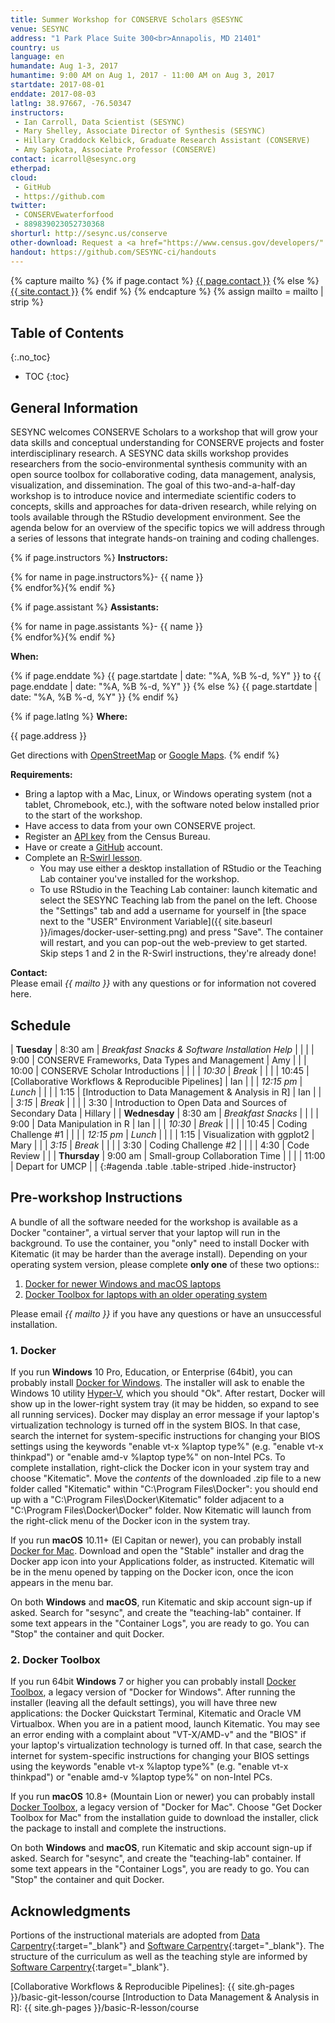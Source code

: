```yaml
---
title: Summer Workshop for CONSERVE Scholars @SESYNC
venue: SESYNC
address: "1 Park Place Suite 300<br>Annapolis, MD 21401"
country: us
language: en
humandate: Aug 1-3, 2017
humantime: 9:00 AM on Aug 1, 2017 - 11:00 AM on Aug 3, 2017
startdate: 2017-08-01
enddate: 2017-08-03
latlng: 38.97667, -76.50347
instructors:
 - Ian Carroll, Data Scientist (SESYNC)
 - Mary Shelley, Associate Director of Synthesis (SESYNC)
 - Hillary Craddock Kelbick, Graduate Research Assistant (CONSERVE)
 - Amy Sapkota, Associate Professor (CONSERVE)
contact: icarroll@sesync.org
etherpad:
cloud:
 - GitHub
 - https://github.com
twitter:
 - CONSERVEwaterforfood
 - 889839023052730368
shorturl: http://sesync.us/conserve
other-download: Request a <a href="https://www.census.gov/developers/" target="_blank">Census API Key</a>
handout: https://github.com/SESYNC-ci/handouts
---
```


<!-- Capture additional variables to use below. -->

{% capture mailto %}
{% if page.contact %}
  <a href='mailto:{{page.contact}}'>{{ page.contact }}</a>
{% else %}
  <a href='mailto:{{site.contact}}'>{{ site.contact }}</a>
{% endif %}
{% endcapture %}
{% assign mailto = mailto | strip %}

## Table of Contents
{:.no_toc}

* TOC
{:toc}

## General Information

SESYNC welcomes CONSERVE Scholars to a workshop that will grow your data skills and conceptual understanding for CONSERVE projects and foster interdisciplinary research.
A SESYNC data skills workshop provides researchers from the socio-environmental synthesis community with an open source toolbox for collaborative coding, data management, analysis, visualization, and dissemination.
The goal of this two-and-a-half-day workshop is to introduce novice and intermediate scientific coders to concepts, skills and approaches for data-driven research, while relying on tools available through the RStudio development environment.
See the agenda below for an overview of the specific topics we will address through a series of lessons that integrate hands-on training and coding challenges.

<!-- The next block displays instructors' names if they are available. -->

{% if page.instructors %}
**Instructors:**

{% for name in page.instructors%}- {{ name }}  
{% endfor%}{% endif %}

{% if page.assistant %}
**Assistants:**

{% for name in page.assistants %}- {{ name }}  
{% endfor%}{% endif %}

**When:**

{% if page.enddate %}
{{ page.startdate | date: "%A, %B %-d, %Y" }} to {{ page.enddate | date: "%A, %B %-d, %Y" }}
{% else %}
{{ page.startdate | date: "%A, %B %-d, %Y" }}
{% endif %}

<!-- The next block displays the address and links to a map showing directions. -->

{% if page.latlng %}
**Where:**

{{ page.address }}
  
Get directions with
<a href="//www.openstreetmap.org/?mlat={{ page.latlng | replace:',','&mlon=' }}&zoom=16">OpenStreetMap</a> or
<a href="//maps.google.com/maps?q={{ page.latlng }}">Google Maps</a>.
{% endif %}

<!-- Modify the next block if there are any special requirements. -->

**Requirements:**  

- Bring a laptop with a Mac, Linux, or Windows operating system (not a tablet, Chromebook, etc.), with the software noted below installed prior to the start of the workshop.
- Have access to data from your own CONSERVE project.
- Register an [API key](https://www.census.gov/developers/) from the Census Bureau.
- Have or create a [GitHub](https://github.com) account.
- Complete an [R-Swirl lesson](http://swirlstats.com/students.html).
  - You may use either a desktop installation of RStudio or the Teaching Lab container you've installed for the workshop.
  - To use RStudio in the Teaching Lab container: launch kitematic and select the SESYNC Teaching lab from the panel on the left. Choose the "Settings" tab and add a username for yourself in [the space next to the "USER" Environment Variable]({{ site.baseurl }}/images/docker-user-setting.png) and press "Save". The container will restart, and you can pop-out the web-preview to get started. Skip steps 1 and 2 in the R-Swirl instructions, they're already done!

**Contact:**  
Please email *{{ mailto }}* with any questions or for information not covered here.

## Schedule

| **Tuesday**   |    8:30 am | *Breakfast Snacks & Software Installation Help*         |         |
|               |       9:00 | CONSERVE Frameworks, Data Types and Management          | Amy     |
|               |      10:00 | CONSERVE Scholar Introductions                          |         |
|               |    *10:30* | *Break*                                                 |         |
|               |      10:45 | [Collaborative Workflows & Reproducible Pipelines]      | Ian     |
|               | *12:15 pm* | *Lunch*                                                 |         |
|               |       1:15 | [Introduction to Data Management & Analysis in R]       | Ian     |
|               |     *3:15* | *Break*                                                 |         |
|               |       3:30 | Introduction to Open Data and Sources of Secondary Data | Hillary |
| **Wednesday** |    8:30 am | *Breakfast Snacks*                                      |         |
|               |       9:00 | Data Manipulation in R                                  | Ian     |
|               |    *10:30* | *Break*                                                 |         |
|               |      10:45 | Coding Challenge #1                                     |         |
|               | *12:15 pm* | *Lunch*                                                 |         |
|               |       1:15 | Visualization with ggplot2                              | Mary    |
|               |     *3:15* | *Break*                                                 |         |
|               |       3:30 | Coding Challenge #2                                     |         |
|               |       4:30 | Code Review                                             |         |
| **Thursday**  |    9:00 am | Small-group Collaboration Time                          |         |
|               |      11:00 | Depart for UMCP                                         |         |
{:#agenda .table .table-striped .hide-instructor}


## Pre-workshop Instructions

A bundle of all the software needed for the workshop is available as a Docker "container", a virtual server that your laptop will run in the background. To use the container, you "only" need to install Docker with Kitematic (it may be harder than the average install). Depending on your operating system version, please complete **only one** of these two options::

1. [Docker for newer Windows and macOS laptops](#1-docker)
1. [Docker Toolbox for laptops with an older operating system](#2-docker-toolbox)

Please email *{{ mailto }}* if you have any questions or have an unsuccessful installation.

### 1. Docker

If you run **Windows** 10 Pro, Education, or Enterprise (64bit), you can probably install [Docker for Windows](https://docs.docker.com/docker-for-windows/install/#install-docker-for-windows). The installer will ask to enable the Windows 10 utility [Hyper-V](https://docs.docker.com/docker-for-windows/troubleshoot/#hyper-v), which you should "Ok". After restart, Docker will show up in the lower-right system tray (it may be hidden, so expand to see all running services). Docker may display an error message if your laptop's virtualization technology is turned off in the system BIOS. In that case, search the internet for system-specific instructions for changing your BIOS settings using the keywords "enable vt-x %laptop type%" (e.g. "enable vt-x thinkpad") or "enable amd-v %laptop type%" on non-Intel PCs. To complete installation, right-click the Docker icon in your system tray and choose "Kitematic". Move the *contents* of the downloaded .zip file to a new folder called "Kitematic" within "C:\Program Files\Docker": you should end up with a "C:\Program Files\Docker\Kitematic" folder adjacent to a "C:\Program Files\Docker\Docker\" folder. Now Kitematic will launch from the right-click menu of the Docker icon in the system tray.

If you run **macOS** 10.11+ (El Capitan or newer), you can probably install [Docker for Mac](https://docs.docker.com/docker-for-mac/install/). Download and open the "Stable" installer and drag the Docker app icon into your Applications folder, as instructed. Kitematic will be in the menu opened by tapping on the Docker icon, once the icon appears in the menu bar.

On both **Windows** and **macOS**, run Kitematic and skip account sign-up if asked. Search for "sesync", and create the "teaching-lab" container. If some text appears in the "Container Logs", you are ready to go. You can "Stop" the container and quit Docker.

### 2. Docker Toolbox

If you run 64bit **Windows** 7 or higher you can probably install [Docker Toolbox](https://docs.docker.com/toolbox/toolbox_install_windows/), a legacy version of "Docker for Windows". After running the installer (leaving all the default settings), you will have three new applications: the Docker Quickstart Terminal, Kitematic and Oracle VM Virtualbox. When you are in a patient mood, launch Kitematic. You may see an error ending with a complaint about "VT-X/AMD-v" and the "BIOS" if your laptop's virtualization technology is turned off. In that case, search the internet for system-specific instructions for changing your BIOS settings using the keywords "enable vt-x %laptop type%" (e.g. "enable vt-x thinkpad") or "enable amd-v %laptop type%" on non-Intel PCs.

If you run **macOS** 10.8+ (Mountain Lion or newer) you can probably install [Docker Toolbox](https://docs.docker.com/toolbox/toolbox_install_mac/), a legacy version of "Docker for Mac". Choose "Get Docker Toolbox for Mac" from the installation guide to download the installer, click the package to install and complete the instructions.

On both **Windows** and **macOS**, run Kitematic and skip account sign-up if asked. Search for "sesync", and create the "teaching-lab" container. If some text appears in the "Container Logs", you are ready to go. You can "Stop" the container and quit Docker.

## Acknowledgments

Portions of the instructional materials are adopted from [Data Carpentry](http://www.datacarpentry.org){:target="_blank"} and [Software Carpentry](http://software-carpentry.org){:target="_blank"}.
The structure of the curriculum as well as the teaching style are informed by [Software Carpentry](http://software-carpentry.org){:target="_blank"}.

[Collaborative Workflows & Reproducible Pipelines]: {{ site.gh-pages }}/basic-git-lesson/course
[Introduction to Data Management & Analysis in R]: {{ site.gh-pages }}/basic-R-lesson/course
